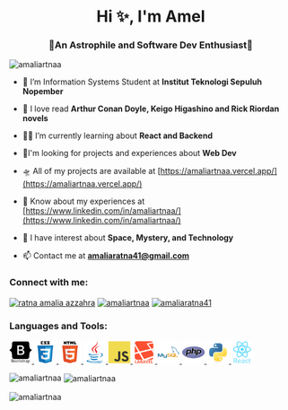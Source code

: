 <h1 align="center">Hi ✨, I'm Amel</h1>
<h3 align="center">🌙An Astrophile and Software Dev Enthusiast🌙</h3>

<p align="left"> <img src="https://komarev.com/ghpvc/?username=amaliartnaa&label=Profile%20views&color=0e75b6&style=flat" alt="amaliartnaa" /> </p>

- 🎒 I’m Information Systems Student at **Institut Teknologi Sepuluh Nopember**

- 📖 I love read **Arthur Conan Doyle, Keigo Higashino and Rick Riordan novels**

- 👩‍💻 I’m currently learning about **React and Backend**

- 🤝I'm looking for projects and experiences about **Web Dev**

- 🛸 All of my projects are available at [https://amaliartnaa.vercel.app/](https://amaliartnaa.vercel.app/)

- 📄 Know about my experiences at [https://www.linkedin.com/in/amaliartnaa/](https://www.linkedin.com/in/amaliartnaa/)

- 🔭 I have interest about **Space, Mystery, and Technology**

- 📫 Contact me at **amaliaratna41@gmail.com**

<h3 align="left">Connect with me:</h3>
<p align="left">
<a href="https://linkedin.com/in/ratna amalia azzahra" target="blank"><img align="center" src="https://raw.githubusercontent.com/rahuldkjain/github-profile-readme-generator/master/src/images/icons/Social/linked-in-alt.svg" alt="ratna amalia azzahra" height="30" width="40" /></a>
<a href="https://instagram.com/amaliartnaa" target="blank"><img align="center" src="https://raw.githubusercontent.com/rahuldkjain/github-profile-readme-generator/master/src/images/icons/Social/instagram.svg" alt="amaliartnaa" height="30" width="40" /></a>
<a href="https://www.hackerrank.com/amaliaratna41" target="blank"><img align="center" src="https://raw.githubusercontent.com/rahuldkjain/github-profile-readme-generator/master/src/images/icons/Social/hackerrank.svg" alt="amaliaratna41" height="30" width="40" /></a>
</p>

<h3 align="left">Languages and Tools:</h3>
<p align="left"> <a href="https://getbootstrap.com" target="_blank" rel="noreferrer"> <img src="https://raw.githubusercontent.com/devicons/devicon/master/icons/bootstrap/bootstrap-plain-wordmark.svg" alt="bootstrap" width="40" height="40"/> </a> <a href="https://www.w3schools.com/css/" target="_blank" rel="noreferrer"> <img src="https://raw.githubusercontent.com/devicons/devicon/master/icons/css3/css3-original-wordmark.svg" alt="css3" width="40" height="40"/> </a> <a href="https://www.w3.org/html/" target="_blank" rel="noreferrer"> <img src="https://raw.githubusercontent.com/devicons/devicon/master/icons/html5/html5-original-wordmark.svg" alt="html5" width="40" height="40"/> </a> <a href="https://www.java.com" target="_blank" rel="noreferrer"> <img src="https://raw.githubusercontent.com/devicons/devicon/master/icons/java/java-original.svg" alt="java" width="40" height="40"/> </a> <a href="https://developer.mozilla.org/en-US/docs/Web/JavaScript" target="_blank" rel="noreferrer"> <img src="https://raw.githubusercontent.com/devicons/devicon/master/icons/javascript/javascript-original.svg" alt="javascript" width="40" height="40"/> </a> <a href="https://laravel.com/" target="_blank" rel="noreferrer"> <img src="https://raw.githubusercontent.com/devicons/devicon/master/icons/laravel/laravel-plain-wordmark.svg" alt="laravel" width="40" height="40"/> </a> <a href="https://www.mysql.com/" target="_blank" rel="noreferrer"> <img src="https://raw.githubusercontent.com/devicons/devicon/master/icons/mysql/mysql-original-wordmark.svg" alt="mysql" width="40" height="40"/> </a> <a href="https://www.php.net" target="_blank" rel="noreferrer"> <img src="https://raw.githubusercontent.com/devicons/devicon/master/icons/php/php-original.svg" alt="php" width="40" height="40"/> </a> <a href="https://www.python.org" target="_blank" rel="noreferrer"> <img src="https://raw.githubusercontent.com/devicons/devicon/master/icons/python/python-original.svg" alt="python" width="40" height="40"/> </a> <a href="https://reactjs.org/" target="_blank" rel="noreferrer"> <img src="https://raw.githubusercontent.com/devicons/devicon/master/icons/react/react-original-wordmark.svg" alt="react" width="40" height="40"/> </a> </p>

<p><img align="left" src="https://github-readme-stats.vercel.app/api/top-langs?username=amaliartnaa&show_icons=true&locale=en&layout=compact" alt="amaliartnaa" /></p>

<p>&nbsp;<img align="center" src="https://github-readme-stats.vercel.app/api?username=amaliartnaa&show_icons=true&locale=en" alt="amaliartnaa" /></p>

<p><img align="center" src="https://github-readme-streak-stats.herokuapp.com/?user=amaliartnaa&" alt="amaliartnaa" /></p>
